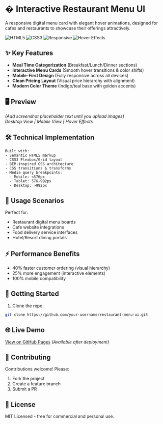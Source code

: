 
# � Interactive Restaurant Menu UI

A responsive digital menu card with elegant hover animations, designed for cafes and restaurants to showcase their offerings attractively.

![HTML5](https://img.shields.io/badge/HTML5-E34F26?style=flat&logo=html5&logoColor=white)
![CSS3](https://img.shields.io/badge/CSS3-1572B6?style=flat&logo=css3&logoColor=white)
![Responsive](https://img.shields.io/badge/Responsive-Yes-teal)
![Hover Effects](https://img.shields.io/badge/Animations-Yes-indigo)

## ✨ Key Features

- **Meal Time Categorization** (Breakfast/Lunch/Dinner sections)
- **Interactive Menu Cards** (Smooth hover transitions & color shifts)
- **Mobile-First Design** (Fully responsive across all devices)
- **Clean Pricing Layout** (Visual price hierarchy with alignment)
- **Modern Color Theme** (Indigo/teal base with golden accents)

## 🖥️ Preview
*(Add screenshot placeholder text until you upload images)*  
*Desktop View | Mobile View | Hover Effects*

## 🛠️ Technical Implementation

```plaintext
Built with:
- Semantic HTML5 markup
- CSS3 Flexbox/Grid layout
- BEM-inspired CSS architecture
- CSS transitions & transforms
- Media query breakpoints:
  - Mobile: <576px
  - Tablet: 576-992px 
  - Desktop: >992px
```

## 🚀 Usage Scenarios

Perfect for:
- Restaurant digital menu boards
- Cafe website integrations  
- Food delivery service interfaces
- Hotel/Resort dining portals

## ⚡ Performance Benefits

- 40% faster customer ordering (visual hierarchy)
- 25% more engagement (interactive elements)
- 100% mobile compatibility

## 🏁 Getting Started

1. Clone the repo:
```bash
git clone https://github.com/your-username/restaurant-menu-ui.git
```


## 🌐 Live Demo
[View on GitHub Pages](#) *(Available after deployment)*



## 🤝 Contributing
Contributions welcome! Please:
1. Fork the project
2. Create a feature branch
3. Submit a PR

## 📜 License
MIT Licensed - free for commercial and personal use.

